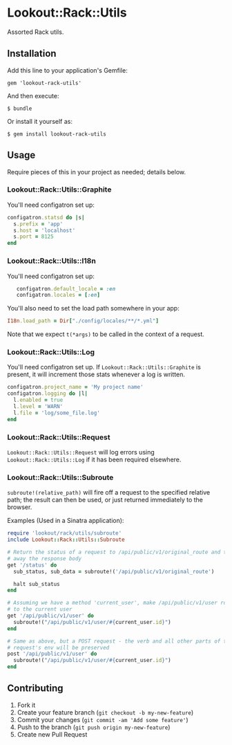 # Lookout::Rack::Utils

Assorted Rack utils.

## Installation

Add this line to your application's Gemfile:

    gem 'lookout-rack-utils'

And then execute:

    $ bundle

Or install it yourself as:

    $ gem install lookout-rack-utils

## Usage
  Require pieces of this in your project as needed; details below.

### Lookout::Rack::Utils::Graphite
  You'll need configatron set up:

  ```ruby
  configatron.statsd do |s|
    s.prefix = 'app'
    s.host = 'localhost'
    s.port = 8125
  end
  ```
### Lookout::Rack::Utils::I18n
  You'll need configatron set up:

 ```ruby
    configatron.default_locale = :en
    configatron.locales = [:en]
 ```

  You'll also need to set the load path somewhere in your
app:
  ```ruby
  I18n.load_path = Dir["./config/locales/**/*.yml"]
  ```

  Note that we expect `t(*args)` to be called in the context of a request.

### Lookout::Rack::Utils::Log
  You'll need configatron set up.  If `Lookout::Rack::Utils::Graphite` is
present, it will increment those stats whenever a log is written.

  ```ruby
  configatron.project_name = 'My project name'
  configatron.logging do |l|
    l.enabled = true
    l.level = 'WARN'
    l.file = 'log/some_file.log'
  end
  ```

### Lookout::Rack::Utils::Request
  `Lookout::Rack::Utils::Request` will log errors using
`Lookout::Rack::Utils::Log` if it has been required elsewhere.

### Lookout::Rack::Utils::Subroute
  `subroute!(relative_path)` will fire off a request to the specified relative
path; the result can then be used, or just returned immediately to the browser.

  Examples (Used in a Sinatra application):
  ```ruby
  require 'lookout/rack/utils/subroute'
  include Lookout::Rack::Utils::Subroute

  # Return the status of a request to /api/public/v1/original_route and throw
  # away the response body
  get '/status' do
    sub_status, sub_data = subroute!('/api/public/v1/original_route')

    halt sub_status
  end

  # Assuming we have a method 'current_user', make /api/public/v1/user route
  # to the current user
  get '/api/public/v1/user' do
    subroute!("/api/public/v1/user/#{current_user.id}")
  end

  # Same as above, but a POST request - the verb and all other parts of the
  # request's env will be preserved
  post '/api/public/v1/user' do
    subroute!("/api/public/v1/user/#{current_user.id}")
  end
  ```

## Contributing

1. Fork it
2. Create your feature branch (`git checkout -b my-new-feature`)
3. Commit your changes (`git commit -am 'Add some feature'`)
4. Push to the branch (`git push origin my-new-feature`)
5. Create new Pull Request
